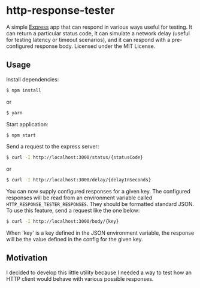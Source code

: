 # http-response-tester

A simple <a href="http://expressjs.com/" title="Express" target="_blank">Express</a> app that can respond in various ways useful for testing. It can return a particular status code, it can simulate a network delay (useful for testing latency or timeout scenarios), and it can respond with a pre-configured response body. Licensed under the MIT License.

## Usage
Install dependencies:

```bash
$ npm install
```

or

```bash
$ yarn
```

Start application:

```bash
$ npm start
```

Send a request to the express server:

```bash
$ curl -I http://localhost:3000/status/{statusCode}
```

or

```bash
$ curl -I http://localhost:3000/delay/{delayInSeconds}
```

You can now supply configured responses for a given key. The configured responses will be read from an environment variable called `HTTP_RESPONSE_TESTER_RESPONSES`. They should be formatted standard JSON.
To use this feature, send a request like the one below:
```bash
$ curl -I http://localhost:3000/body/{key}
```
When 'key' is a key defined in the JSON environment variable, the response will be the value defined in the config for the given key.
## Motivation
I decided to develop this little utility because I needed a way to test how an HTTP client would behave with various
possible responses.

